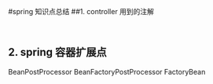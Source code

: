 #spring  知识点总结
##1. controller
用到的注解
```


```

## 2. spring  容器扩展点
BeanPostProcessor
BeanFactoryPostProcessor
FactoryBean

